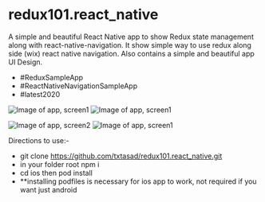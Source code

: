 # redux101.react_native
A simple and beautiful React Native app to show Redux state management along with react-native-navigation. It show simple way to use redux along side (wix) react native navigation. Also contains a simple and beautiful app UI Design.
* #ReduxSampleApp
* #ReactNativeNavigationSampleApp
* #latest2020


![Image of app, screen1](https://github.com/txtasad/redux101.react_native/blob/master/screen2.png)
![Image of app, screen1](https://github.com/txtasad/redux101.react_native/blob/master/screen3.png)




![Image of app, screen2](https://github.com/txtasad/redux101.react_native/blob/master/screen4.png)
![Image of app, screen1](https://github.com/txtasad/redux101.react_native/blob/master/screen1.png)



Directions to use:-
* git clone https://github.com/txtasad/redux101.react_native.git
*  in your folder root npm i
* cd ios  then pod install
* **installing podfiles is necessary for ios app to work, not required if you want just android 
